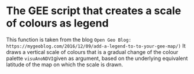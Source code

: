 # The GEE script that creates a scale of colours as legend
This function is taken from the blog `Open Geo Blog: https://mygeoblog.com/2016/12/09/add-a-legend-to-to-your-gee-map/)`
It draws a vertical scale of colours that is a gradual change of the colour palette `visuAnoNDVI`given as argument, based on the underlying equivalent latitude of the map on which the scale is drawn.

